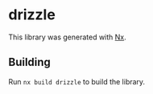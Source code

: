 # drizzle

This library was generated with [Nx](https://nx.dev).

## Building

Run `nx build drizzle` to build the library.

